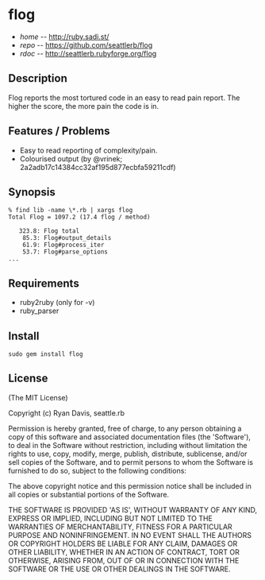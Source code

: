 # flog

- *home* -- http://ruby.sadi.st/
- *repo* -- https://github.com/seattlerb/flog
- *rdoc* -- http://seattlerb.rubyforge.org/flog


## Description

Flog reports the most tortured code in an easy to read pain
report. The higher the score, the more pain the code is in.


## Features / Problems

- Easy to read reporting of complexity/pain.
- Colourised output (by @vrinek; 2a2adb17c14384cc32af195d877ecbfa59211cdf)


## Synopsis

    % find lib -name \*.rb | xargs flog
    Total Flog = 1097.2 (17.4 flog / method)
    
       323.8: Flog total
        85.3: Flog#output_details
        61.9: Flog#process_iter
        53.7: Flog#parse_options
    ...


## Requirements

- ruby2ruby (only for -v)
- ruby_parser


## Install

    sudo gem install flog


## License

(The MIT License)

Copyright (c) Ryan Davis, seattle.rb

Permission is hereby granted, free of charge, to any person obtaining
a copy of this software and associated documentation files (the
'Software'), to deal in the Software without restriction, including
without limitation the rights to use, copy, modify, merge, publish,
distribute, sublicense, and/or sell copies of the Software, and to
permit persons to whom the Software is furnished to do so, subject to
the following conditions:

The above copyright notice and this permission notice shall be
included in all copies or substantial portions of the Software.

THE SOFTWARE IS PROVIDED 'AS IS', WITHOUT WARRANTY OF ANY KIND,
EXPRESS OR IMPLIED, INCLUDING BUT NOT LIMITED TO THE WARRANTIES OF
MERCHANTABILITY, FITNESS FOR A PARTICULAR PURPOSE AND NONINFRINGEMENT.
IN NO EVENT SHALL THE AUTHORS OR COPYRIGHT HOLDERS BE LIABLE FOR ANY
CLAIM, DAMAGES OR OTHER LIABILITY, WHETHER IN AN ACTION OF CONTRACT,
TORT OR OTHERWISE, ARISING FROM, OUT OF OR IN CONNECTION WITH THE
SOFTWARE OR THE USE OR OTHER DEALINGS IN THE SOFTWARE.

